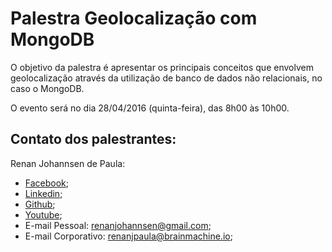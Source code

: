 # Palestra Geolocalização com MongoDB

O objetivo da palestra é apresentar os principais conceitos que envolvem geolocalização através da utilização de banco de dados não relacionais, no caso o MongoDB.

O evento será no dia 28/04/2016 (quinta-feira), das 8h00 às 10h00.

## Contato dos palestrantes:

Renan Johannsen de Paula:
- [Facebook](https://www.facebook.com/RenanJPaula);
- [Linkedin](https://br.linkedin.com/in/renanjpaula);
- [Github](https://github.com/RenanJPaula/);
- [Youtube](https://www.youtube.com/channel/UCw81rZlOnkPt_aEmjwTfERQ);
- E-mail Pessoal: renanjohannsen@gmail.com;
- E-mail Corporativo: renanjpaula@brainmachine.io;
